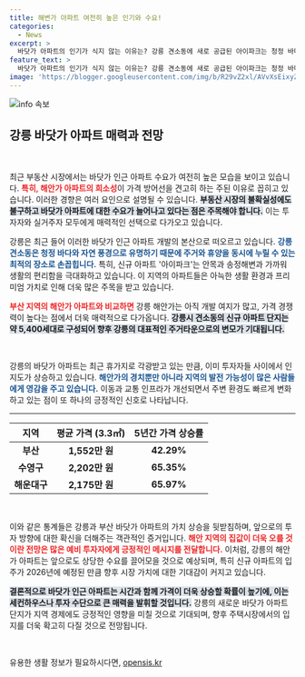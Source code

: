 ```yaml
---
title: 해변가 아파트 여전히 높은 인기와 수요!
categories:
  - News
excerpt: >
  바닷가 아파트의 인기가 식지 않는 이유는? 강릉 견소동에 새로 공급된 아이파크는 청정 바다와 핫플레이스 인근에 위치해 주목받고 있습니다. 신규 아파트가 대단지로 자리잡으며 강릉의 새로운 주거타운으로 떠오를 가능성을 시사합니다!
feature_text: >
  바닷가 아파트의 인기가 식지 않는 이유는? 강릉 견소동에 새로 공급된 아이파크는 청정 바다와 핫플레이스 인근에 위치해 주목받고 있습니다. 신규 아파트가 대단지로 자리잡으며 강릉의 새로운 주거타운으로 떠오를 가능성을 시사합니다!
image: 'https://blogger.googleusercontent.com/img/b/R29vZ2xl/AVvXsEixyZcFfHzMRdzZMjFBmAUKJYCLCGyLL1o632UiGVXcaFdKo_bkvkuCioo0uUKlGfBVcT3P84aROyZIXSBEx3Aw5nCQ3pTgDom1WDC4m8eifvWiAmWEEVb4x6G_l8C0QH225ldMjyaFvpxGEBGNO37VmDTDMHGhJPq73UglMfDca1-0aw/s1600/blogspot.png'
---
```


<p><img src="https://blogger.googleusercontent.com/img/b/R29vZ2xl/AVvXsEixyZcFfHzMRdzZMjFBmAUKJYCLCGyLL1o632UiGVXcaFdKo_bkvkuCioo0uUKlGfBVcT3P84aROyZIXSBEx3Aw5nCQ3pTgDom1WDC4m8eifvWiAmWEEVb4x6G_l8C0QH225ldMjyaFvpxGEBGNO37VmDTDMHGhJPq73UglMfDca1-0aw/s1600/blogspot.png" alt="info 속보" /></p>

<h2 data-ke-size="size26">강릉 바닷가 아파트 매력과 전망</h2>

<p data-ke-size="size16">&nbsp;</p>

<p>최근 부동산 시장에서는 바닷가 인근 아파트 수요가 여전히 높은 모습을 보이고 있습니다. <b><span style="color: #ee2323;">특히, 해안가 아파트의 희소성</span></b>이 가격 방어선을 견고히 하는 주된 이유로 꼽히고 있습니다. 이러한 경향은 여러 요인으로 설명될 수 있습니다. <b><span style="background-color: #21538527;">부동산 시장의 불확실성에도 불구하고 바닷가 아파트에 대한 수요가 늘어나고 있다는 점은 주목해야 합니다.</span></b> 이는 투자자와 실거주자 모두에게 매력적인 선택으로 다가오고 있습니다. </p>

<p>강릉은 최근 들어 이러한 바닷가 인근 아파트 개발의 본산으로 떠오르고 있습니다. <b><span style="color: #1a5490;">강릉 견소동은 청정 바다와 자연 풍경으로 유명하기 때문에 주거와 휴양을 동시에 누릴 수 있는 최적의 장소로 손꼽힙니다.</span></b> 특히, 신규 아파트 '아이파크'는 안목과 송정해변과 가까워 생활의 편리함을 극대화하고 있습니다. 이 지역의 아파트들은 아늑한 생활 환경과 프리미엄 가치로 인해 더욱 많은 주목을 받고 있습니다. </p>

<p><b><span style="color: #ee2323;">부산 지역의 해안가 아파트와 비교하면</span></b> 강릉 해안가는 아직 개발 여지가 많고, 가격 경쟁력이 높다는 점에서 더욱 매력적으로 다가옵니다. <b><span style="background-color: #21538527;">강릉시 견소동의 신규 아파트 단지는 약 5,400세대로 구성되어 향후 강릉의 대표적인 주거타운으로의 변모가 기대됩니다.</span></b> </p>

<p data-ke-size="size16">&nbsp;</p>

<p>강릉의 바닷가 아파트는 최근 휴가지로 각광받고 있는 만큼, 이미 투자자들 사이에서 인지도가 상승하고 있습니다. <b><span style="color: #1a5490;">해안가의 경치뿐만 아니라 지역의 발전 가능성이 많은 사람들에게 영감을 주고 있습니다.</span></b> 이동과 교통 인프라가 개선되면서 주변 환경도 빠르게 변화하고 있는 점이 또 하나의 긍정적인 신호로 나타납니다.</p>

<hr>

<table style="width: 100%; border-collapse: collapse;">
    <thead>
        <tr>
            <th style="text-align: center;"><b>지역</b></th>
            <th style="text-align: center;"><b>평균 가격 (3.3㎡)</b></th>
            <th style="text-align: center;"><b>5년간 가격 상승률</b></th>
        </tr>
    </thead>
    <tbody>
        <tr>
            <td style="text-align: center; height: 17px;"><b>부산</b></td>
            <td style="text-align: center; height: 17px;"><b>1,552만 원</b></td>
            <td style="text-align: center; height: 17px;"><b>42.29%</b></td>
        </tr>
        <tr>
            <td style="text-align: center; height: 17px;"><b>수영구</b></td>
            <td style="text-align: center; height: 17px;"><b>2,202만 원</b></td>
            <td style="text-align: center; height: 17px;"><b>65.35%</b></td>
        </tr>
        <tr>
            <td style="text-align: center; height: 17px;"><b>해운대구</b></td>
            <td style="text-align: center; height: 17px;"><b>2,175만 원</b></td>
            <td style="text-align: center; height: 17px;"><b>65.97%</b></td>
        </tr>
    </tbody>
</table>

<p data-ke-size="size16">&nbsp;</p>

<p>이와 같은 통계들은 강릉과 부산 바닷가 아파트의 가치 상승을 뒷받침하며, 앞으로의 투자 방향에 대한 확신을 더해주는 객관적인 증거입니다. <b><span style="color: #ee2323;">해안 지역의 집값이 더욱 오를 것이란 전망은 많은 예비 투자자에게 긍정적인 메시지를 전달합니다.</span></b> 이처럼, 강릉의 해안가 아파트는 앞으로도 상당한 수요를 끌어모을 것으로 예상되며, 특히 신규 아파트의 입주가 2026년에 예정된 만큼 향후 시장 가치에 대한 기대감이 커지고 있습니다. </p>

<p><b><span style="background-color: #21538527;">결론적으로 바닷가 인근 아파트는 시간과 함께 가격이 더욱 상승할 확률이 높기에, 이는 세컨하우스나 투자 수단으로 큰 매력을 발휘할 것입니다.</span></b> 강릉의 새로운 바닷가 아파트 단지가 지역 경제에도 긍정적인 영향을 미칠 것으로 기대되며, 향후 주택시장에서의 입지를 더욱 확고히 다질 것으로 전망됩니다. </p>

<p data-ke-size="size16">&nbsp;</p>
유용한 생활 정보가 필요하시다면, <a href="https://opensis.kr" rel="dofollow">opensis.kr</a>


